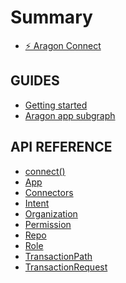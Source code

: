 # Summary

- [⚡ Aragon Connect](README.md)

## GUIDES

- [Getting started](docs/guides/getting-started.md)
- [Aragon app subgraph](docs/guides/subgraph-template.md)

<!-- ## TECHNOLOGIES

- [Node.js Itegration](docs/technologies/nodejs.md)
- [Vanilla webapp Itegration](docs/technologies/webapp.md) -->
<!-- - [React Itegration](docs/technologies/react.md) -->

## API REFERENCE

- [connect()](docs/api/connect.md)
- [App](docs/api/app.md)
- [Connectors](docs/api/connectors.md)
- [Intent](docs/api/transaction-intent.md)
- [Organization](docs/api/organization.md)
- [Permission](docs/api/permission.md)
- [Repo](docs/api/repo.md)
- [Role](docs/api/role.md)
- [TransactionPath](docs/api/transaction-path.md)
- [TransactionRequest](docs/api/transaction-request.md)
